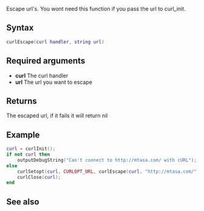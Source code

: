 Escape url's. You wont need this function if you pass the url to curl\_init.

Syntax
------

``` lua
curlEscape(curl handler, string url)
```

Required arguments
------------------

-   **curl** The curl handler
-   **url** The url you want to escape

Returns
-------

The escaped url, if it fails it will return nil

Example
-------

``` lua
curl = curlInit();
if not curl then
    outputDebugString("Can't connect to http://mtasa.com/ with cURL");
else
    curlSetopt(curl, CURLOPT_URL, curlEscape(curl, "http://mtasa.com/"));
    curlClose(curl);
end
```

See also
--------
